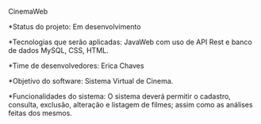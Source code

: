 CinemaWeb

*Status do projeto: Em desenvolvimento

*Tecnologias que serão aplicadas: JavaWeb com uso de API Rest e banco de dados MySQL, CSS, HTML.

*Time de desenvolvedores: Erica Chaves

*Objetivo do software: Sistema Virtual de Cinema.

*Funcionalidades do sistema: O sistema deverá permitir o cadastro, consulta, exclusão, alteração e listagem de filmes; assim como as análises feitas dos mesmos.
